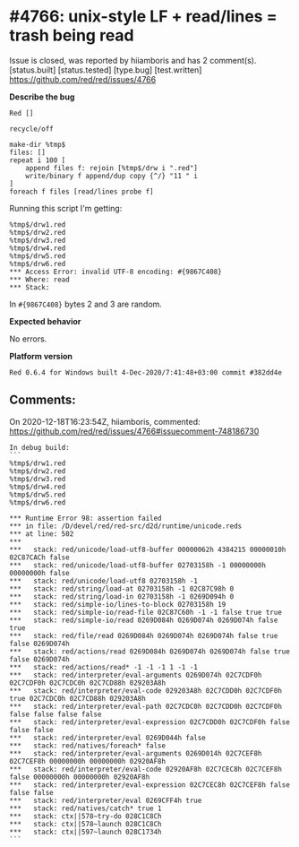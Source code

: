 
#4766: unix-style LF + read/lines = trash being read
================================================================================
Issue is closed, was reported by hiiamboris and has 2 comment(s).
[status.built] [status.tested] [type.bug] [test.written]
<https://github.com/red/red/issues/4766>

**Describe the bug**
```
Red []

recycle/off

make-dir %tmp$
files: []
repeat i 100 [
	append files f: rejoin [%tmp$/drw i ".red"]
	write/binary f append/dup copy {^/} "11 " i
]
foreach f files [read/lines probe f]
```
Running this script I'm getting:
```
%tmp$/drw1.red
%tmp$/drw2.red
%tmp$/drw3.red
%tmp$/drw4.red
%tmp$/drw5.red
%tmp$/drw6.red
*** Access Error: invalid UTF-8 encoding: #{9867C408}
*** Where: read
*** Stack:
```
In `#{9867C408}` bytes 2 and 3 are random.

**Expected behavior**

No errors.

**Platform version**
```
Red 0.6.4 for Windows built 4-Dec-2020/7:41:48+03:00 commit #382dd4e
```



Comments:
--------------------------------------------------------------------------------

On 2020-12-18T16:23:54Z, hiiamboris, commented:
<https://github.com/red/red/issues/4766#issuecomment-748186730>

    In debug build:
    ```
    %tmp$/drw1.red
    %tmp$/drw2.red
    %tmp$/drw3.red
    %tmp$/drw4.red
    %tmp$/drw5.red
    %tmp$/drw6.red
    
    *** Runtime Error 98: assertion failed
    *** in file: /D/devel/red/red-src/d2d/runtime/unicode.reds
    *** at line: 502
    ***
    ***   stack: red/unicode/load-utf8-buffer 00000062h 4384215 00000010h 02C87CACh false
    ***   stack: red/unicode/load-utf8-buffer 02703158h -1 00000000h 00000000h false
    ***   stack: red/unicode/load-utf8 02703158h -1
    ***   stack: red/string/load-at 02703158h -1 02C87C98h 0
    ***   stack: red/string/load-in 02703158h -1 0269D094h 0
    ***   stack: red/simple-io/lines-to-block 02703158h 19
    ***   stack: red/simple-io/read-file 02C87C60h -1 -1 false true true
    ***   stack: red/simple-io/read 0269D084h 0269D074h 0269D074h false true
    ***   stack: red/file/read 0269D084h 0269D074h 0269D074h false true false 0269D074h
    ***   stack: red/actions/read 0269D084h 0269D074h 0269D074h false true false 0269D074h
    ***   stack: red/actions/read* -1 -1 -1 1 -1 -1
    ***   stack: red/interpreter/eval-arguments 0269D074h 02C7CDF0h 02C7CDF0h 02C7CDC0h 02C7CD88h 029203A8h
    ***   stack: red/interpreter/eval-code 029203A8h 02C7CDD0h 02C7CDF0h true 02C7CDC0h 02C7CD88h 029203A8h
    ***   stack: red/interpreter/eval-path 02C7CDC0h 02C7CDD0h 02C7CDF0h false false false false
    ***   stack: red/interpreter/eval-expression 02C7CDD0h 02C7CDF0h false false false
    ***   stack: red/interpreter/eval 0269D044h false
    ***   stack: red/natives/foreach* false
    ***   stack: red/interpreter/eval-arguments 0269D014h 02C7CEF8h 02C7CEF8h 00000000h 00000000h 02920AF8h
    ***   stack: red/interpreter/eval-code 02920AF8h 02C7CEC8h 02C7CEF8h false 00000000h 00000000h 02920AF8h
    ***   stack: red/interpreter/eval-expression 02C7CEC8h 02C7CEF8h false false false
    ***   stack: red/interpreter/eval 0269CFF4h true
    ***   stack: red/natives/catch* true 1
    ***   stack: ctx||578~try-do 028C1C8Ch
    ***   stack: ctx||578~launch 028C1C8Ch
    ***   stack: ctx||597~launch 028C1734h
    ```

